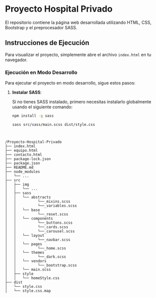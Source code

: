 # Proyecto Hospital Privado

El repositorio contiene la página web desarrollada utilizando HTML, CSS, Bootstrap y el preprocesador SASS.

## Instrucciones de Ejecución

Para visualizar el proyecto, simplemente abre el archivo `index.html` en tu navegador.

### Ejecución en Modo Desarrollo

Para ejecutar el proyecto en modo desarrollo, sigue estos pasos:

1. **Instalar SASS**:

   Si no tienes SASS instalado, primero necesitas instalarlo globalmente usando el siguiente comando:

   ```bash
   npm install -g sass

   sass src/sass/main.scss dist/style.css

 ```


/Proyecto-Hospital-Privado
├── index.html
├── equipo.html
├── contacto.html
├── package-lock.json
├── package.json
├── README.md
├── node_modules
│   └── ...
├── src
│   ├── img
│   │   └── ...
│   ├── sass
│   │   └── abstracts
│   │          └──_mixins.scss
│   │          └──_variables.scss
│   │   └── base
│   │          └──_reset.scss
│   │   └── components
│   │          └──_buttons.scss
│   │          └──_cards.scss
│   │          └──_carousel.scss
│   │   └── layout
│   │          └──_navbar.scss
│   │   └── pages
│   │          └──_home.scss
│   │   └── themes
│   │          └──_dark.scss
│   │   └── vendors
│   │          └──_bootstrap.scss
│   │   └── main.scss
│   ├── style
│   │   └── homeStyle.css
├── dist
│   └── style.css
│   └── style.css.map
